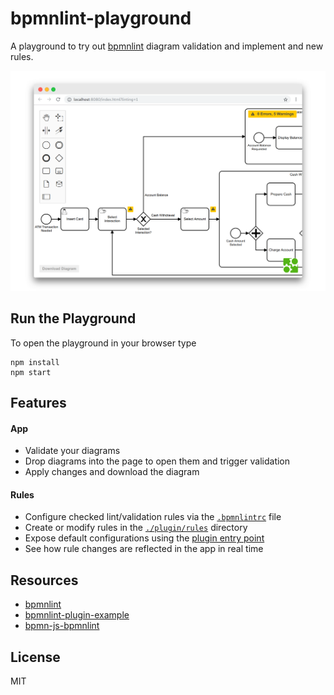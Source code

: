 # bpmnlint-playground

A playground to try out [bpmnlint](https://github.com/bpmn-io/bpmnlint) diagram validation and implement and new rules.

![playground](./docs/screenshot.png)


## Run the Playground

To open the playground in your browser type

```
npm install
npm start
```


## Features

#### App

* Validate your diagrams
* Drop diagrams into the page to open them and trigger validation
* Apply changes and download the diagram

#### Rules

* Configure checked lint/validation rules via the [`.bpmnlintrc`](.bpmnlintrc) file
* Create or modify rules in the [`./plugin/rules`](./plugin/rules) directory
* Expose default configurations using the [plugin entry point](./plugin/index.js)
* See how rule changes are reflected in the app in real time


## Resources

* [bpmnlint](https://github.com/bpmn-io/bpmnlint)
* [bpmnlint-plugin-example](https://github.com/bpmn-io/bpmnlint-plugin-example)
* [bpmn-js-bpmnlint](https://github.com/bpmn-io/bpmn-js-bpmnlint)


## License

MIT
